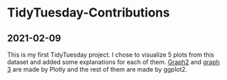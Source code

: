 # TidyTuesday-Contributions

## 2021-02-09

This is my first TidyTuesday project. I chose to visualize 5 plots from this dataset and added some explanations for each of them. [Graph2](https://github.com/LucycyG/A-TidyTuesday-Project-2021-02-09/blob/main/plot2.html) and [graph 3](https://github.com/LucycyG/A-TidyTuesday-Project-2021-02-09/blob/main/plot3.html) are made by Plotly and the rest of them are made by ggplot2. 
